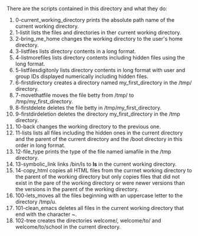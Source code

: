 There are the scripts contained in this directory and what they do:
1. 0-current_working_directory prints the absolute path name of the current working directory.
2. 1-listit lists the files and directories in ther current working directory.
3. 2-bring_me_home changes the working directory to the user's home directory.
4. 3-listfiles lists directory contents in a long format.
5. 4-listmorefiles lists directory contents including hidden files using the long format.
6. 5-listfilesdigitonly lists directory contents in long format with user and group IDs displayed numerically including hidden files.
7. 6-firstdirectory creates a directory named my_first_directory in the /tmp/ directory.
8. 7-movethatfile moves the file betty from /tmp/ to /tmp/my_first_directory.
9. 8-firstdelete deletes the file betty in /tmp/my_first_directory.
10. 9-firstdirdeletion deletes the directory my_first_directory in the /tmp directory.
11. 10-back changes the working directory to the previous one.
12. 11-lists lists all files including the hidden ones in the current directory and the parent of the current directory and the /boot directory in this order in long format.
13. 12-file_type prints the type of the file named iamafile in the /tmp directory.
14. 13-symbolic_link links /bin/ls to __ls__ in the current working directory.
15. 14-copy_html copies all HTML files from the currnet working directory to the parent of the working directory but only copies files that did not exist in the pare of the working directory or were newer versions than the versions in the parent of the working directory.
16. 100-lets_moves all the files beginning with an uppercase letter to the directory /tmp/u. 
17. 101-clean_emacs deletes all files in the current working directory that end with the character ~.
18. 102-tree creates the directories welcome/, welcome/to/ and welcome/to/school in the current directory.
